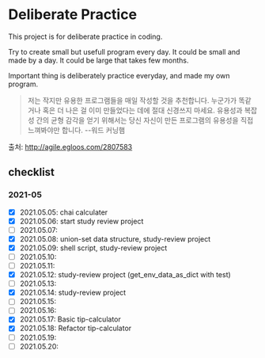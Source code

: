# Deliberate Practice


This project is for deliberate practice in coding.

Try to create small but usefull program every day. It could be small and made by a day. It could be large that takes few months.

Important thing is deliberately practice everyday, and made my own program.


> 저는 작지만 유용한 프로그램들을 매일 작성할 것을 추천합니다. 누군가가 똑같거나 혹은 더 나은 걸 이미 만들었다는 데에 절대 신경쓰지 마세요. 유용성과 복잡성 간의 균형 감각을 얻기 위해서는 당신 자신이 만든 프로그램의 유용성을 직접 느껴봐야만 합니다. --워드 커닝햄

출처: http://agile.egloos.com/2807583


## checklist

### 2021-05
- [x] 2021.05.05: chai calculater
- [x] 2021.05.06: start study review project
- [ ] 2021.05.07:
- [x] 2021.05.08: union-set data structure, study-review project
- [x] 2021.05.09: shell script, study-review project
- [ ] 2021.05.10: 
- [ ] 2021.05.11:
- [x] 2021.05.12: study-review project (get_env_data_as_dict with test)
- [ ] 2021.05.13:
- [x] 2021.05.14: study-review project
- [ ] 2021.05.15:
- [ ] 2021.05.16:
- [x] 2021.05.17: Basic tip-calculator
- [x] 2021.05.18: Refactor tip-calculator
- [ ] 2021.05.19:
- [ ] 2021.05.20:
